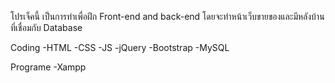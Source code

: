 โปรเจ็คนี้ เป็นการทำเพื่อฝึก Front-end and back-end โดยจะทำหน้าเว็บขายของและมีหลังบ้านที่เชื่อมกับ Database

Coding
-HTML
-CSS
-JS
-jQuery
-Bootstrap
-MySQL

Programe
-Xampp
